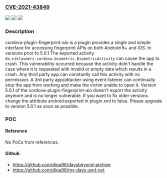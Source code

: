 ### [CVE-2021-43849](https://cve.mitre.org/cgi-bin/cvename.cgi?name=CVE-2021-43849)
![](https://img.shields.io/static/v1?label=Product&message=cordova-plugin-fingerprint-aio&color=blue)
![](https://img.shields.io/static/v1?label=Version&message=n%2Fa&color=blue)
![](https://img.shields.io/static/v1?label=Vulnerability&message=CWE-617%3A%20Reachable%20Assertion&color=brighgreen)

### Description

cordova-plugin-fingerprint-aio is a plugin provides a single and simple interface for accessing fingerprint APIs on both Android 6+ and iOS. In versions prior to 5.0.1 The exported activity `de.niklasmerz.cordova.biometric.BiometricActivity` can cause the app to crash. This vulnerability occurred because the activity didn't handle the case where it is requested with invalid or empty data which results in a crash. Any third party app can constantly call this activity with no permission. A 3rd party app/attacker using event listener can continually stop the app from working and make the victim unable to open it. Version 5.0.1 of the cordova-plugin-fingerprint-aio doesn't export the activity anymore and is no longer vulnerable. If you want to fix older versions change the attribute android:exported in plugin.xml to false. Please upgrade to version 5.0.1 as soon as possible.

### POC

#### Reference
No PoCs from references.

#### Github
- https://github.com/dipa96/daysbeyond-archive
- https://github.com/dipa96/my-days-and-not

